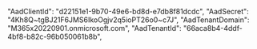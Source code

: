 "AadClientId": "d22151e1-9b70-49e6-bd8d-e7db8f81dcdc",
"AadSecret": "4Kh8Q~tgBJ21F6JMS6IkoOgjv2q5ioPT26o0~c7J",
"AadTenantDomain": "M365x20220901.onmicrosoft.com",
"AadTenantId": "66aca8b4-4ddf-4bf8-b82c-96b050061b8b",
